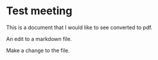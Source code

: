 # Test meeting

This is a document that I would like to see converted to pdf.

An edit to a markdown file.

Make a change to the file.
